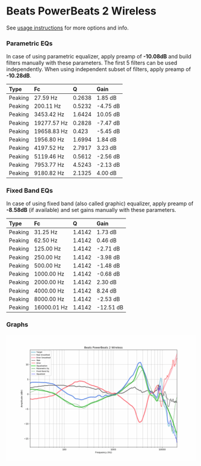 # Beats PowerBeats 2 Wireless
See [usage instructions](https://github.com/jaakkopasanen/AutoEq#usage) for more options and info.

### Parametric EQs
In case of using parametric equalizer, apply preamp of **-10.08dB** and build filters manually
with these parameters. The first 5 filters can be used independently.
When using independent subset of filters, apply preamp of **-10.28dB**.

| Type    | Fc          |      Q | Gain     |
|:--------|:------------|:-------|:---------|
| Peaking | 27.59 Hz    | 0.2638 | 1.85 dB  |
| Peaking | 200.11 Hz   | 0.5232 | -4.75 dB |
| Peaking | 3453.42 Hz  | 1.6424 | 10.05 dB |
| Peaking | 19277.57 Hz | 0.2828 | -7.47 dB |
| Peaking | 19658.83 Hz | 0.423  | -5.45 dB |
| Peaking | 1956.80 Hz  | 1.6994 | 1.84 dB  |
| Peaking | 4197.52 Hz  | 2.7917 | 3.23 dB  |
| Peaking | 5119.46 Hz  | 0.5612 | -2.56 dB |
| Peaking | 7953.77 Hz  | 4.5243 | -2.13 dB |
| Peaking | 9180.82 Hz  | 2.1325 | 4.00 dB  |

### Fixed Band EQs
In case of using fixed band (also called graphic) equalizer, apply preamp of **-8.58dB**
(if available) and set gains manually with these parameters.

| Type    | Fc          |      Q | Gain      |
|:--------|:------------|:-------|:----------|
| Peaking | 31.25 Hz    | 1.4142 | 1.73 dB   |
| Peaking | 62.50 Hz    | 1.4142 | 0.46 dB   |
| Peaking | 125.00 Hz   | 1.4142 | -2.71 dB  |
| Peaking | 250.00 Hz   | 1.4142 | -3.98 dB  |
| Peaking | 500.00 Hz   | 1.4142 | -1.48 dB  |
| Peaking | 1000.00 Hz  | 1.4142 | -0.68 dB  |
| Peaking | 2000.00 Hz  | 1.4142 | 2.30 dB   |
| Peaking | 4000.00 Hz  | 1.4142 | 8.24 dB   |
| Peaking | 8000.00 Hz  | 1.4142 | -2.53 dB  |
| Peaking | 16000.01 Hz | 1.4142 | -12.51 dB |

### Graphs
![](./Beats%20PowerBeats%202%20Wireless.png)